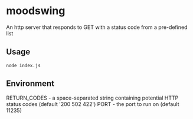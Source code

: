 # moodswing

An http server that responds to GET with a status code from a pre-defined list

## Usage

`node index.js`

## Environment

RETURN_CODES - a space-separated string containing potential HTTP status codes (default '200 502 422')
PORT - the port to run on (default 11235)

